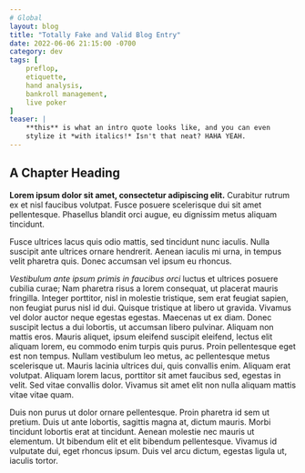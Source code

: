 ```yaml
---
# Global
layout: blog
title: "Totally Fake and Valid Blog Entry"
date: 2022-06-06 21:15:00 -0700
category: dev
tags: [
    preflop,
    etiquette,
    hand analysis,
    bankroll management,
    live poker
]
teaser: |
    **this** is what an intro quote looks like, and you can even
    stylize it *with italics!* Isn't that neat? HAHA YEAH.
---
```


## A Chapter Heading

**Lorem ipsum dolor sit amet, consectetur adipiscing elit.** Curabitur rutrum ex et nisl faucibus volutpat. Fusce posuere scelerisque dui sit amet pellentesque. Phasellus blandit orci augue, eu dignissim metus aliquam tincidunt.

Fusce ultrices lacus quis odio mattis, sed tincidunt nunc iaculis. Nulla suscipit ante ultrices ornare hendrerit. Aenean iaculis mi urna, in tempus velit pharetra quis. Donec accumsan vel ipsum eu rhoncus.

*Vestibulum ante ipsum primis in faucibus orci* luctus et ultrices posuere cubilia curae; Nam pharetra risus a lorem consequat, ut placerat mauris fringilla. Integer porttitor, nisl in molestie tristique, sem erat feugiat sapien, non feugiat purus nisl id dui. Quisque tristique at libero ut gravida. Vivamus vel dolor auctor neque egestas egestas. Maecenas ut ex diam. Donec suscipit lectus a dui lobortis, ut accumsan libero pulvinar. Aliquam non mattis eros. Mauris aliquet, ipsum eleifend suscipit eleifend, lectus elit aliquam lorem, eu commodo enim turpis quis purus. Proin pellentesque eget est non tempus. Nullam vestibulum leo metus, ac pellentesque metus scelerisque ut. Mauris lacinia ultrices dui, quis convallis enim. Aliquam erat volutpat. Aliquam lorem lacus, porttitor sit amet faucibus sed, egestas in velit. Sed vitae convallis dolor. Vivamus sit amet elit non nulla aliquam mattis vitae vitae quam.

Duis non purus ut dolor ornare pellentesque. Proin pharetra id sem ut pretium. Duis ut ante lobortis, sagittis magna at, dictum mauris. Morbi tincidunt lobortis erat at tincidunt. Aenean molestie nec mauris ut elementum. Ut bibendum elit et elit bibendum pellentesque. Vivamus id vulputate dui, eget rhoncus ipsum. Duis vel arcu dictum, egestas ligula ut, iaculis tortor. 